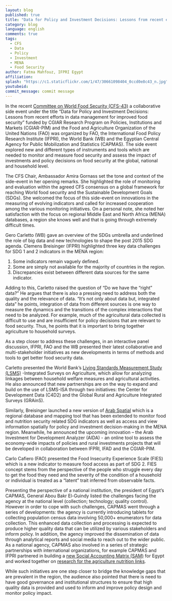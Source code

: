 ```yaml
---
layout: blog
published: true
title: "Data for Policy and Investment Decisions: Lessons from recent efforts in data management for improved food security"
category: blog
language: english
comments: true
tags: 
  - CFS
  - Data
  - Policy
  - Investment
  - MENA
  - Food Security
author: Fatma Mahfouz, IFPRI Egypt
affiliation: 
splash: "https://c1.staticflickr.com/1/47/30661098404_0ccd0e8c43_n.jpg"
youtubeid: 
commit_message: commit message
---
```

In the recent [Committee on World Food Security (CFS-43)](http://www.fao.org/cfs/cfs43/en/) a collaborative side event under the title “Data for Policy and Investment Decisions: Lessons from recent efforts in data management for improved food security”<!-- more --> funded by CGIAR Research Program on Policies, Institutions and Markets (CGIAR-PIM) and the Food and Agriculture Organization of the United Nations (FAO) was organized by FAO, the International Food Policy Research Institute (IFPRI), the World Bank (WB) and the Egyptian Central Agency for Public Mobilization and Statistics (CAPMAS). The side event explored new and different types of instruments and tools which are needed to monitor and measure food security and assess the impact of investments and policy decisions on food security at the global, national and household level. 

The CFS Chair, Ambassador Amira Gornass set the tone and context of the side-event in her opening remarks.  She highlighted the role of monitoring and evaluation within the agreed CFS consensus on a global framework for reaching World food security and the Sustainable Development Goals (SDGs).  She welcomed the focus of this side-event on innovations in the measuring of evolving indicators and called for increased cooperation among the various monitoring initiatives.  On a personal note, she noted her satisfaction with the focus on regional Middle East and North Africa (MENA) databases, a region she knows well and that is going through extremely difficult times.

Gero Carletto (WB) gave an overview of the SDGs umbrella and underlined the role of big data and new technologies to shape the post 2015 SDG agenda. Clemens Breisinger (IFPRI) highlighted three key data challenges for SDG 1 and 2 indicators in the MENA region:

1. Some indicators remain vaguely defined.
2. Some are simply not available for the majority of countries in the region. 
3. Discrepancies exist between different data sources for the same indicator. 

Adding to this, Carletto raised the question of “Do we have the “right” data?” He argues that there is also a pressing need to address both the quality and the relevance of data. “It’s not only about data but, integrated data” he points, integration of data from different sources is one way to measure the dynamics and the transitions of the complex interactions that need to be analyzed. For example, much of the agricultural data collected is difficult to use and are insufficient for policy decisions that are relevant to food security. Thus, he points that it is important to bring together agriculture to household surveys.

As a step closer to address these challenges, in an interactive panel discussion, IFPRI, FAO and the WB presented their latest collaborative and multi-stakeholder initiatives as new developments in terms of methods and tools to get better food security data.

Carletto presented the World Bank’s [Living Standards Measurement Study (LSMS)](http://econ.worldbank.org/WBSITE/EXTERNAL/EXTDEC/EXTRESEARCH/EXTLSMS/0,,contentMDK:21610833~pagePK:64168427~piPK:64168435~theSitePK:3358997,00.html) -Integrated Surveys on Agriculture, which allow for analyzing linkages between household welfare measures and agricultural activities. He also announced that new partnerships are on the way to expand and build on the use of LSMS-ISA through two initiatives: the Center for Development Data (C4D2) and the Global Rural and Agriculture Integrated Surveys (GRAinS). 

Similarly, Breisinger launched a new version of [Arab Spatial](http://arabspatial.org/) which is a regional database and mapping tool that has been extended to monitor food and nutrition security related SDG indicators as well as access and view information spatially for policy and investment decision-making in the MENA region. Meanwhile, he announced the upcoming innovation – the Arab Investment for Development Analyzer (AIDA) - an online tool to assess the economy-wide impacts of policies and rural investments projects that will be developed in collaboration between IFPRI, IFAD and the CGIAR-PIM.

Carlo Cafiero (FAO) presented the Food Insecurity Experience Scale (FIES) which is a new indicator to measure food access as part of SDG 2. FIES concept stems from the perspective of the people who struggle every day to get the food they need and the severity of the condition of a household or individual is treated as a “latent” trait inferred from observable facts. 


Presenting the perspective of a national institution, the president of Egypt’s CAPMAS, General Abou Bakr El-Guindy listed the challenges facing the agency at the national level (collection; technology; quality control). However in order to cope with such challenges, CAPMAS went through a series of developments: the agency is currently introducing tablets for collecting population census data involving 50,000+ enumerators for data collection. This enhanced data collection and processing is expected to produce higher quality data that can be utilized by various stakeholders and inform policy. In addition, the agency improved the dissemination of data through analytical reports and social media to reach out to the wider public. As a national agency, CAPMAS also involved in a series of strategic partnerships with international organizations, for example CAPMAS and IFPRI partnered in building a [new Social Accounting Matrix (SAM)](http://egyptssp.ifpri.info/2016/11/03/publication-a-disaggregated-social-accounting-matrix-201011-for-policy-analysis-in-egypt/) for Egypt and worked together on [research for the agriculture nutrition links](http://egyptssp.ifpri.info/2016/06/16/coming-soon-ifpri-book-on-nutrition-and-economic-development-in-egypt/).

While such initiatives are one step closer to bridge the knowledge gaps that are prevalent in the region, the audience also pointed that there is need to have good governance and institutional structures to ensure that high quality data is provided and used to inform and improve policy design and monitor policy impact.